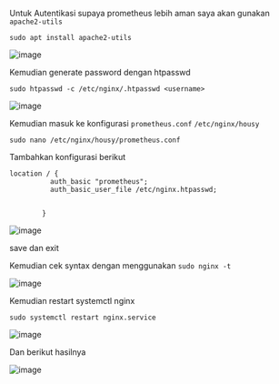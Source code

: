 Untuk Autentikasi supaya prometheus lebih aman saya akan gunakan `apache2-utils`

```
sudo apt install apache2-utils
```

![image](https://user-images.githubusercontent.com/106061407/176593069-708df5b7-050b-4338-aed5-25d2260079ed.png)

Kemudian generate password dengan htpasswd

```
sudo htpasswd -c /etc/nginx/.htpasswd <username>
```

![image](https://user-images.githubusercontent.com/106061407/176593296-ba966fc0-dc18-4099-8a58-4a8c8dfd2bf9.png)


Kemudian masuk ke konfigurasi `prometheus.conf` `/etc/nginx/housy`

```
sudo nano /etc/nginx/housy/prometheus.conf 
```

Tambahkan konfigurasi berikut

```
location / {
          auth_basic "prometheus";
          auth_basic_user_file /etc/nginx.htpasswd;


        }
```

![image](https://user-images.githubusercontent.com/106061407/176593749-e6f76dd1-8428-401b-a336-c51c485038ce.png)


save dan exit 

Kemudian cek syntax dengan menggunakan `sudo nginx -t`

![image](https://user-images.githubusercontent.com/106061407/176594502-7747ac24-b5fd-43bf-acc0-d60c2a4f3a35.png)


Kemudian restart systemctl nginx

```
sudo systemctl restart nginx.service 
```

![image](https://user-images.githubusercontent.com/106061407/176594598-1147da26-e3d0-4446-b9de-ecb4e32a1cbb.png)

Dan berikut hasilnya

![image](https://user-images.githubusercontent.com/106061407/176594618-fd1e9c17-a274-470e-bb13-a714d89d5320.png)
